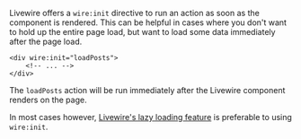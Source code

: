 
Livewire offers a `wire:init` directive to run an action as soon as the component is rendered. This can be helpful in cases where you don't want to hold up the entire page load, but want to load some data immediately after the page load.

```blade
<div wire:init="loadPosts">
    <!-- ... -->
</div>
```

The `loadPosts` action will be run immediately after the Livewire component renders on the page.

In most cases however, [Livewire's lazy loading feature](/docs/lazy) is preferable to using `wire:init`.
